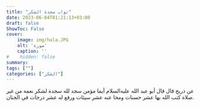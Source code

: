 ```yaml
---
title: "ثواب سجدة الشكر"
date: 2023-06-04T01:21:13+03:00
draft: false
ShowToc: False
cover:
    image: img/hala.JPG
    alt: 'صورة'
    caption: ''
#    hidden: false
summary: 
tags: [""]
categories: ["الشكر"]
---
```

عن ذريح قال
قال أبو عبد الله عليه‌السلام أيما مؤمن سجد لله سجدة لشكر نعمة من غير صلاة
كتب الله بها عشر حسنات ومحا عنه عشر سيئات ورفع له عشر درجات
في الجنان.

